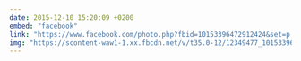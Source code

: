 ```yaml
---
date: 2015-12-10 15:20:09 +0200
embed: "facebook"
link: "https://www.facebook.com/photo.php?fbid=10153396472912424&set=p.10153396472912424&type=3"
img: "https://scontent-waw1-1.xx.fbcdn.net/v/t35.0-12/12349477_10153396499102424_436887109_o.jpg?oh=000eea7805d826adf6ba6d5a75e7ea40&oe=58DC4D4E"
---
```

